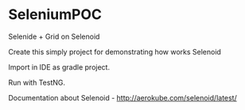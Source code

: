 # SeleniumPOC
Selenide + Grid on Selenoid

Create this simply project for demonstrating how works Selenoid

Import in IDE as gradle project.

Run with TestNG.

Documentation about Selenoid - http://aerokube.com/selenoid/latest/

